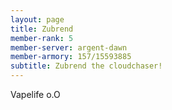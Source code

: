```yaml
---
layout: page
title: Zubrend
member-rank: 5
member-server: argent-dawn
member-armory: 157/15593885
subtitle: Zubrend the cloudchaser!
---
```


Vapelife o.O
